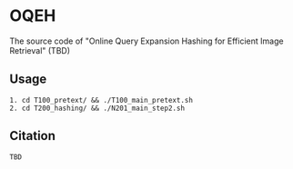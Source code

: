 # OQEH
The source code of "Online Query Expansion Hashing for Efficient Image Retrieval" (TBD)
## Usage
    1. cd T100_pretext/ && ./T100_main_pretext.sh
    2. cd T200_hashing/ && ./N201_main_step2.sh

## Citation
    TBD